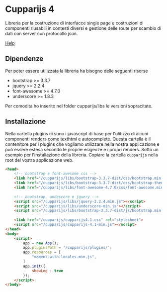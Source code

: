 # Cupparijs 4 

Libreria per la costruzione di interfacce single page e costruzioni di componenti riusabili in contesti 
diversi e gestione delle route per scambio di dati con server con protocollo json.

<a href="http://pierpaolociullo.it/help">Help</a>

## Dipendenze

Per poter essere utilizzata la libreria ha bisogno delle seguenti risorse

- bootstrap >= 3.3.7
- jquery >= 2.2.4
- font-awesome >= 4.7.0
- underscore >= 1.8.3

Per comodità ho inserito nel folder cupparijs/libs le versioni sopracitate.

## Installazione

Nella cartella plugins ci sono i javascript di base per l'ulitizzo di alcuni componenti renders come 
texthtml e autocomplete. Questa cartella è il contenitore per i plugins che vogliamo utilizzare nella nostra
applicazione e può essere estesa secondo le proprie esigenze e i propri renders. Sotto un esempio per l'installazione della
libreria. Copiare la cartella `cupparijs` nella root del vostra applicazione web.

```html
<head>
    <!-- bootstrap e font-awesome css -->
    <link href="/cupparijs/libs/bootstrap-3.3.7-dist/css/bootstrap.min.css" rel="stylesheet">
    <link href="/cupparijs/libs/bootstrap-3.3.7-dist/css/bootstrap-theme.min.css" rel="stylesheet">
    <link href="/cupparijs/libs/font-awesome-4.7.0/css/font-awesome.min.css" rel="stylesheet">
    
    <!-- bootstrap, undescore e jquery -->
    <script src="/cupparijs/libs/jquery-2.2.4.min.js"></script>
    <script src="/cupparijs/libs/underscore-min.js"></script>
    <script src="/cupparijs/libs/bootstrap-3.3.7-dist/js/bootstrap.min.js"></script>
    
    <link href="/cupparijs/cupparijs4.1.css" rel="stylesheet">
    <script src="/cupparijs/cupparijs-4.1-min.js"></script>
</head>
<body>
    <script>
        app = new App();
        app.pluginsPath = '/cupparijs/plugins/';
        app.resources = [
            "moment-with-locales.min.js",
        ]
        app.init({
            showLog : true
        });
    </script>
</body>
```